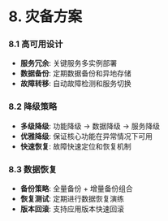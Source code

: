 # 8. 灾备方案

### 8.1 高可用设计
- **服务冗余**: 关键服务多实例部署
- **数据备份**: 定期数据备份和异地存储
- **故障转移**: 自动故障检测和服务切换

### 8.2 降级策略
- **多级降级**: 功能降级 → 数据降级 → 服务降级
- **优雅降级**: 保证核心功能在异常情况下可用
- **快速恢复**: 故障快速定位和恢复机制

### 8.3 数据恢复
- **备份策略**: 全量备份 + 增量备份组合
- **恢复测试**: 定期进行数据恢复演练
- **版本回滚**: 支持应用版本快速回滚

